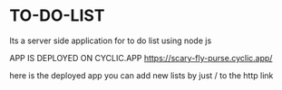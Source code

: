 # TO-DO-LIST

Its a server side application for  to do list using node js 

APP IS DEPLOYED ON CYCLIC.APP
https://scary-fly-purse.cyclic.app/

here is the deployed app you can add new lists by just /<list-name> to the http link
